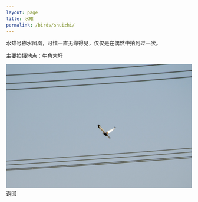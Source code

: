 ```yaml
---
layout: page
title: 水雉
permalink: /birds/shuizhi/
---
```

水雉号称水凤凰，可惜一直无缘得见，仅仅是在偶然中拍到过一次。

主要拍摄地点：牛角大圩

![](../picture/水雉/DSC_4794.jpg)
[返回](../../)
